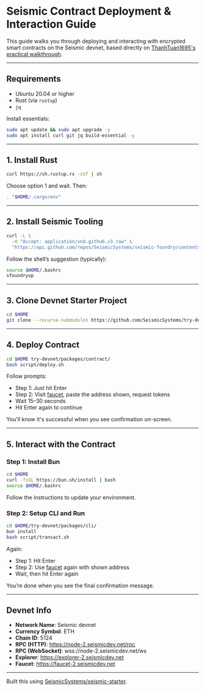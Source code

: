 # Seismic Contract Deployment & Interaction Guide

This guide walks you through deploying and interacting with encrypted smart contracts on the Seismic devnet, based directly on [ThanhTuan1695's practical walkthrough](https://github.com/ThanhTuan1695/Nodes/tree/main/Seismic).

---

## Requirements

- Ubuntu 20.04 or higher
- Rust (via `rustup`)
- `jq`

Install essentials:
```bash
sudo apt update && sudo apt upgrade -y
sudo apt install curl git jq build-essential -y
```

---

## 1. Install Rust
```bash
curl https://sh.rustup.rs -sSf | sh
```
Choose option 1 and wait. Then:
```bash
. "$HOME/.cargo/env"
```

---

## 2. Install Seismic Tooling
```bash
curl -L \
  -H "Accept: application/vnd.github.v3.raw" \
  "https://api.github.com/repos/SeismicSystems/seismic-foundry/contents/sfoundryup/install?ref=seismic" | bash
```
Follow the shell’s suggestion (typically):
```bash
source $HOME/.bashrc
sfoundryup
```

---

## 3. Clone Devnet Starter Project
```bash
cd $HOME
git clone --recurse-submodules https://github.com/SeismicSystems/try-devnet.git
```

---

## 4. Deploy Contract
```bash
cd $HOME try-devnet/packages/contract/
bash script/deploy.sh
```
Follow prompts:
- Step 1: Just hit Enter
- Step 2: Visit [faucet](https://faucet-2.seismicdev.net/), paste the address shown, request tokens
- Wait 15–30 seconds
- Hit Enter again to continue

You'll know it's successful when you see confirmation on-screen.

---

## 5. Interact with the Contract
### Step 1: Install Bun
```bash
cd $HOME
curl -fsSL https://bun.sh/install | bash
source $HOME/.bashrc
```
Follow the instructions to update your environment.

### Step 2: Setup CLI and Run
```bash
cd $HOME/try-devnet/packages/cli/
bun install
bash script/transact.sh
```
Again:
- Step 1: Hit Enter
- Step 2: Use [faucet](https://faucet-2.seismicdev.net/) again with shown address
- Wait, then hit Enter again

You’re done when you see the final confirmation message.

---

## Devnet Info

- **Network Name**: Seismic devnet
- **Currency Symbol**: ETH
- **Chain ID**: 5124
- **RPC (HTTP)**: https://node-2.seismicdev.net/rpc
- **RPC (WebSocket)**: wss://node-2.seismicdev.net/ws
- **Explorer**: https://explorer-2.seismicdev.net
- **Faucet**: https://faucet-2.seismicdev.net

---

Built this using [SeismicSystems/seismic-starter](https://github.com/SeismicSystems/seismic-starter).
